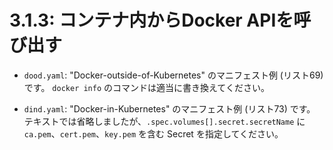 # **3.1.3**: コンテナ内からDocker APIを呼び出す

* `dood.yaml`: "Docker-outside-of-Kubernetes" のマニフェスト例 (リスト69) です。
  `docker info` のコマンドは適当に書き換えてください。

* `dind.yaml`: "Docker-in-Kubernetes" のマニフェスト例 (リスト73) です。
  テキストでは省略しましたが、`.spec.volumes[].secret.secretName` に `ca.pem`、`cert.pem`、`key.pem` を含む Secret を指定してください。
